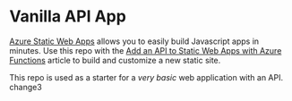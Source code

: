 # Vanilla API App


[Azure Static Web Apps](https://docs.microsoft.com/azure/static-web-apps/overview) allows you to easily build Javascript apps in minutes. Use this repo with the [Add an API to Static Web Apps with Azure Functions](https://docs.microsoft.com/azure/static-web-apps/add-api?tabs=vanilla-javascript) article to build and customize a new static site.

This repo is used as a starter for a _very basic_ web application with an API.
change3
